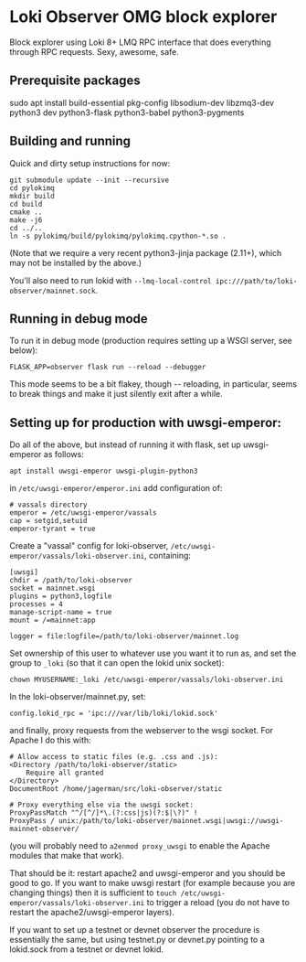 # Loki Observer OMG block explorer

Block explorer using Loki 8+ LMQ RPC interface that does everything through RPC requests.  Sexy,
awesome, safe.

## Prerequisite packages 

sudo apt install build-essential pkg-config libsodium-dev libzmq3-dev python3 dev python3-flask python3-babel python3-pygments

## Building and running

Quick and dirty setup instructions for now:

    git submodule update --init --recursive
    cd pylokimq
    mkdir build
    cd build
    cmake ..
    make -j6
    cd ../..
    ln -s pylokimq/build/pylokimq/pylokimq.cpython-*.so .
    
(Note that we require a very recent python3-jinja package (2.11+), which may not be installed by the
above.)

You'll also need to run lokid with `--lmq-local-control ipc:///path/to/loki-observer/mainnet.sock`.

## Running in debug mode

To run it in debug mode (production requires setting up a WSGI server, see below):

    FLASK_APP=observer flask run --reload --debugger

This mode seems to be a bit flakey, though -- reloading, in particular, seems to break things and
make it just silently exit after a while.

## Setting up for production with uwsgi-emperor:

Do all of the above, but instead of running it with flask, set up uwsgi-emperor as follows:

    apt install uwsgi-emperor uwsgi-plugin-python3

in `/etc/uwsgi-emperor/emperor.ini` add configuration of:

    # vassals directory
    emperor = /etc/uwsgi-emperor/vassals
    cap = setgid,setuid
    emperor-tyrant = true

Create a "vassal" config for loki-observer, `/etc/uwsgi-emperor/vassals/loki-observer.ini`, containing:

    [uwsgi]
    chdir = /path/to/loki-observer
    socket = mainnet.wsgi
    plugins = python3,logfile
    processes = 4
    manage-script-name = true
    mount = /=mainnet:app

    logger = file:logfile=/path/to/loki-observer/mainnet.log

Set ownership of this user to whatever use you want it to run as, and set the group to `_loki` (so
that it can open the lokid unix socket):

    chown MYUSERNAME:_loki /etc/uwsgi-emperor/vassals/loki-observer.ini

In the loki-observer/mainnet.py, set:

    config.lokid_rpc = 'ipc:///var/lib/loki/lokid.sock'

and finally, proxy requests from the webserver to the wsgi socket.  For Apache I do this with:

    # Allow access to static files (e.g. .css and .js):
    <Directory /path/to/loki-observer/static>
        Require all granted
    </Directory>
    DocumentRoot /home/jagerman/src/loki-observer/static

    # Proxy everything else via the uwsgi socket:
    ProxyPassMatch "^/[^/]*\.(?:css|js)(?:$|\?)" !
    ProxyPass / unix:/path/to/loki-observer/mainnet.wsgi|uwsgi://uwsgi-mainnet-observer/

(you will probably need to `a2enmod proxy_uwsgi` to enable the Apache modules that make that work).

That should be it: restart apache2 and uwsgi-emperor and you should be good to go.  If you want to
make uwsgi restart (for example because you are changing things) then it is sufficient to `touch
/etc/uwsgi-emperor/vassals/loki-observer.ini` to trigger a reload (you do not have to restart the
apache2/uwsgi-emperor layers).

If you want to set up a testnet or devnet observer the procedure is essentially the same, but
using testnet.py or devnet.py pointing to a lokid.sock from a testnet or devnet lokid.
